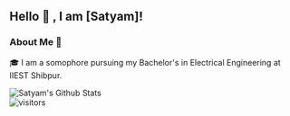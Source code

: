 ## Hello 👋 , I am [Satyam]!

### About Me 🚀
🎓  I am a somophore pursuing my Bachelor's in Electrical Engineering at IIEST Shibpur. </br>

<!--
**gupta-satyam/gupta-satyam** is a ✨ _special_ ✨ repository because its `README.md` (this file) appears on your GitHub profile.

Here are some ideas to get you started:

- 🔭 I’m currently working on ...
- 🌱 I’m currently learning ...
- 👯 I’m looking to collaborate on ...
- 🤔 I’m looking for help with ...
- 💬 Ask me about ...
- 📫 How to reach me: ...
- 😄 Pronouns: ...
- ⚡ Fun fact: ...
-->

![Satyam's Github Stats](https://github-readme-stats.vercel.app/api?username=gupta-satyam&show_icons=true&hide_border=true)
<br />
![visitors](https://visitor-badge.laobi.icu/badge?page_id=gupta-satyam.gupta-satyam)
